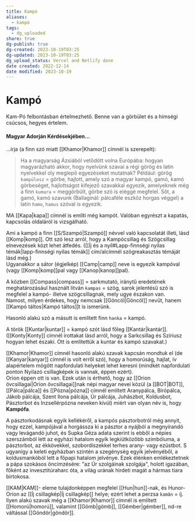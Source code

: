 ```yaml
---
title: Kampó
aliases:
  - kampó
tags:
  - dg_uploaded
share: true
dg-publish: true
dg-created: 2023-10-19T03:25
dg-updated: 2023-10-19T03:25
dg_upload_status: Vercel and Netlify done
date created: 2022-12-14
date modified: 2023-10-19
---
```


# Kampó

Kam-Pó felbontásban értelmezhető. Benne van a görbület és a hímségi csúcsos, hegyes értelem.  

#### Magyar Adorján Kérdésekjében…

…írja (a finn szó miatt [[Khamor\|Khamor]] címnél is szerepelt):  
> Ha a magyarság Ázsiából vetődött volna Európába: hogyan magyarázható akkor, hogy nyelvünk szavai a régi görög és latin nyelvekkel oly meglepő egyezéseket mutatnak? Például: görög `kampülosz` = görbe, hajlott, amely szó a magyar kampó, gamó, kamó görbeséget, hajlottságot kifejező szavakkal egyezik, amelyeknek még a finn `kumara` = meggörbült, görbe szó is eléggé megfelel. Sőt, a gamó, kamó szavunk (Ballaginál: pálcaféle eszköz horgas véggel) a latin `hamo`, `hamus` szóval is egyezik.  

MA [[Kapa\|kapa]] címnél is említi még kampót. Valóban egyrészt a kapatás, kapcsolás oldaláról is vizsgálható.  

Ami a kampó a finn [[S/Szampó\|Szampó]] névvel való kapcsolatát illeti, lásd [[Komp\|komp]]. Ott szó lesz arról, hogy a Kampócsillag és Szögcsillag elnevezések közt lehet átfedés. ([[Íj és a nyíl#Lapp-finnségi nyilas témák\|lapp-finnségi nyilas témák]] cím/alcímnél szögreakasztás témáját lásd még.)  
Ugyanakkor a sátor (égjelkép) [[Camp\|camp]] neve is egyezik kampóval (vagy [[Komp\|komp]]pal vagy [[Kanop\|kanop]]pal).  

A közben [[Compass\|compass]] = sarkmutató, iránytű eredetének meghatározásául használt litván `kampas` = szög, sarok jelentésű szó is megfelel a kampó- illetve szögcsillagnak, mely ugye északon van.  
Namost, milyen érdekes, hogy nemcsak [[Göncöl\|Göncöl]] nevűt, hanem [[Kampó táltos\|Kampó táltos]]t is ismerünk.  

Hasonló alakú szó a másutt is említett finn `hanka` = kampó.  

A török [[Kuntar\|kuntar]] = kampó szót lásd főleg [[Kantár\|kantár]].  
([[Konty\|Konty]] címnél írottakat lásd arról, hogy a Sarkcsillag és Szíriusz hogyan lehet északi. Ott is említettük a kuntar és kampó szavakat.)

[[Khamor\|Khamor]] címnél hasonló alakú szavak kapcsán mondtuk el (de [[Kanyar\|kanyar]] címnél is volt erről szó), hogy a homorúság, hajlat, ív alapértelem mögött napfordulati helyeket lehet keresni (mindkét napfordulati ponton Nyilazó csillagképek is vannak, éppen ezért).  
Orion éppen ott is van. Ezek után is érthető, hogy az [[Orion övcsillagai\|Orion övcsillagai]]nak népi magyar nevei közül (a [[BOT\|BOT]], [[Pálca\|pálca]] és [[Pózna\|pózna]] címnél említett Aranypálca, Bírópálca, Jákob pálcája, Szent Ilona pálcája, Úr pálcája, Juhászbot, Koldusbot, Pásztorbot és Inzsellérpózna neveken kívül) miért van olyan név is, hogy **Kampófa**.  

A pásztorkodásnak egyik kellékéről, a kampós pásztorbotról még annyit, hogy ezzel, kampójával a horgássza ki a pásztor a nyájból a megnyírandó vagy levágandó juhot, és Supka Géza adata szerint is ebből a népies szerszámból lett az egyházi hatalom egyik legkiütközőbb szimbóluma, a pásztorbot, az ékkövekkel, szobordíszekkel terhes arany- vagy ezüstbot. S ugyanígy a keleti egyházban szintén a szegénység egyik jelvényéből, a koldusmankóból lett a főpapi hatalom jelvénye. Ezek élénken emlékeztetnek a pápa szokásos öncímzésére: "az Úr szolgáinak szolgája", holott igazában, főként az invesztitúraharc óta, a világ urának hirdeti magát a hármas tiara birtokosa.  

[[KAM\|KAM]]- eleme tulajdonképpen megfelel [[Hun\|hun]]-nak, és Hunor-Orion az [[Íj csillagkép\|Íj csillagkép]] helye; ezért lehet a perzsa `kamân` = íj.  
Ilyen alakú szavak még a [[Khamor\|Khamor]] címnél is említett [[Homorú\|homorú]], valamint [[Gömb\|gömb]], [[Gémber\|gémber]], nd-re váltással [[Göndör\|göndör]].  